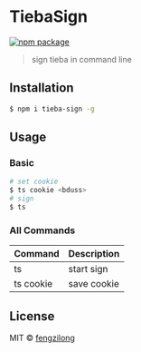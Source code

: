 # TiebaSign

[![npm package](https://img.shields.io/npm/v/tieba-sign.svg?style=flat-square)](https://www.npmjs.org/package/tieba-sign)

> sign tieba in command line

## Installation

```bash
$ npm i tieba-sign -g
```

## Usage

### Basic

```bash
# set cookie
$ ts cookie <bduss>
# sign
$ ts
```

### All Commands

Command | Description
------- | -----------
ts | start sign
ts cookie <bduss> | save cookie

## License

MIT &copy; [fengzilong](https://github.com/fengzilong)
